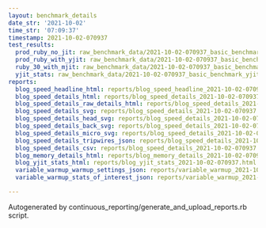 ```yaml
---
layout: benchmark_details
date_str: '2021-10-02'
time_str: '07:09:37'
timestamp: 2021-10-02-070937
test_results:
  prod_ruby_no_jit: raw_benchmark_data/2021-10-02-070937_basic_benchmark_prod_ruby_no_jit.json
  prod_ruby_with_yjit: raw_benchmark_data/2021-10-02-070937_basic_benchmark_prod_ruby_with_yjit.json
  ruby_30_with_mjit: raw_benchmark_data/2021-10-02-070937_basic_benchmark_ruby_30_with_mjit.json
  yjit_stats: raw_benchmark_data/2021-10-02-070937_basic_benchmark_yjit_stats.json
reports:
  blog_speed_headline_html: reports/blog_speed_headline_2021-10-02-070937.html
  blog_speed_details_html: reports/blog_speed_details_2021-10-02-070937.html
  blog_speed_details_raw_details_html: reports/blog_speed_details_2021-10-02-070937.raw_details.html
  blog_speed_details_svg: reports/blog_speed_details_2021-10-02-070937.svg
  blog_speed_details_head_svg: reports/blog_speed_details_2021-10-02-070937.head.svg
  blog_speed_details_back_svg: reports/blog_speed_details_2021-10-02-070937.back.svg
  blog_speed_details_micro_svg: reports/blog_speed_details_2021-10-02-070937.micro.svg
  blog_speed_details_tripwires_json: reports/blog_speed_details_2021-10-02-070937.tripwires.json
  blog_speed_details_csv: reports/blog_speed_details_2021-10-02-070937.csv
  blog_memory_details_html: reports/blog_memory_details_2021-10-02-070937.html
  blog_yjit_stats_html: reports/blog_yjit_stats_2021-10-02-070937.html
  variable_warmup_warmup_settings_json: reports/variable_warmup_2021-10-02-070937.warmup_settings.json
  variable_warmup_stats_of_interest_json: reports/variable_warmup_2021-10-02-070937.stats_of_interest.json

---
```

Autogenerated by continuous_reporting/generate_and_upload_reports.rb script.
